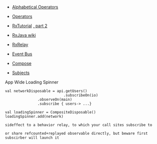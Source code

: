 - [Alphabetical Operators](https://github.com/ReactiveX/RxJava/wiki/Alphabetical-List-of-Observable-Operators)

- [Operators](http://reactivex.io/documentation/operators.html)

- [RxTutorial](https://blog.danlew.net/2014/09/15/grokking-rxjava-part-1/) [, part 2](https://blog.danlew.net/2014/09/22/grokking-rxjava-part-2/)

- [RxJava wiki](https://github.com/ReactiveX/RxJava/wiki)

- [RxRelay](https://github.com/JakeWharton/RxRelay)

- [Event Bus](https://medium.com/@FerRaviola/rxandroid-an-event-bus-on-steroids-9699e93eca98)

- [Compose](https://blog.danlew.net/2015/03/02/dont-break-the-chain/)

- [Subjects](https://proandroiddev.com/rxjava-different-types-of-subjects-ef9183b5e87e)

App Wide Loading Spinner
```
val networkDisposable = api.getUsers()
                           .subscribeOn(io)
			   .observeOn(main)
			   .subscribe { users-> ...}

val loadingSpinner = CompositeDisposable()
loadingSpinner.add(network)

sideffect to a behavior relay, to which your call sites subscribe to

or share refcounted+replayed observable directly, but beware first subscirber will launch it
```

